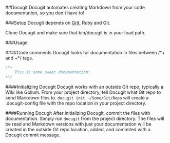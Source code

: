 ##Docugit
Docugit automates creating Markdown from your code documentation, so you don't have to!

###Setup
Docugit depends on [Grit](https://github.com/mojombo/grit), Ruby and Git.

Clone Docugit and make sure that bin/docugit is in your load path.

###Usage

####Code comments
Docugit looks for documentation in files between /\*+ and +\*/ tags.

```javascript
/*+
	This is some sweet documentation!
+*/
````

####Initializing Docugit
Docugit works with an outside Git repo, typically a Wiki like Gollum. From your project directory, 
tell Docugit what Git repo to send Markdown files to. `docugit init ~/Some/Git/Repo` will create a .docugit-config 
file with the repo location in your project directory.

####Running Docugit
After initializing Docugit, commit the files with documentation. Simply run `docugit` from the project directory. The 
files will be read and Markdown versions with just your documentation will be created in the outside Git repo location, 
added, and commited with a Docugit commit message.